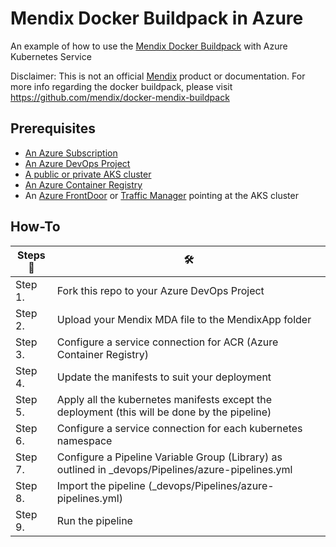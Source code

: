 # Mendix Docker Buildpack in Azure
An example of how to use the [Mendix Docker Buildpack](https://github.com/mendix/docker-mendix-buildpack) with Azure Kubernetes Service

Disclaimer: This is not an official [Mendix](https://www.mendix.com/) product or documentation.
For more info regarding the docker buildpack, please visit https://github.com/mendix/docker-mendix-buildpack

## Prerequisites

* [An Azure Subscription](https://azure.microsoft.com/en-gb/free/)
* [An Azure DevOps Project](https://dev.azure.com)
* [A public or private AKS cluster](https://docs.microsoft.com/en-us/azure/aks/intro-kubernetes)
* [An Azure Container Registry](https://docs.microsoft.com/en-us/azure/container-registry/container-registry-intro)
* An [Azure FrontDoor](https://docs.microsoft.com/en-us/azure/frontdoor/front-door-overview) or [Traffic Manager](https://docs.microsoft.com/en-us/azure/traffic-manager/traffic-manager-overview) pointing at the AKS cluster

## How-To
| Steps 📝 | 🛠 |
| - | - |
| Step 1. | Fork this repo to your Azure DevOps Project |
| Step 2. | Upload your Mendix MDA file to the MendixApp folder |
| Step 3. | Configure a service connection for ACR (Azure Container Registry) |
| Step 4. | Update the manifests to suit your deployment |
| Step 5. | Apply all the kubernetes manifests except the deployment (this will be done by the pipeline) |
| Step 6. | Configure a service connection for each kubernetes namespace |
| Step 7. | Configure a Pipeline Variable Group (Library) as outlined in _devops/Pipelines/azure-pipelines.yml |
| Step 8. | Import the pipeline (_devops/Pipelines/azure-pipelines.yml) |
| Step 9. | Run the pipeline |
